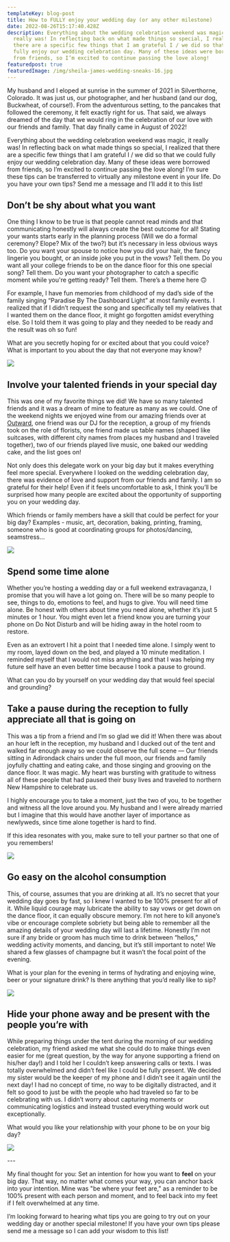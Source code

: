 ```yaml
---
templateKey: blog-post
title: How to FULLY enjoy your wedding day (or any other milestone)
date: 2022-08-26T15:17:40.428Z
description: Everything about the wedding celebration weekend was magic, it
  really was! In reflecting back on what made things so special, I realized that
  there are a specific few things that I am grateful I / we did so that we could
  fully enjoy our wedding celebration day. Many of these ideas were borrowed
  from friends, so I’m excited to continue passing the love along!
featuredpost: true
featuredImage: /img/sheila-james-wedding-sneaks-16.jpg
---
```

My husband and I eloped at sunrise in the summer of 2021 in Silverthorne, Colorado. It was just us, our photographer, and her husband (and our dog, Buckwheat, of course!). From the adventurous setting, to the pancakes that followed the ceremony, it felt exactly right for us. That said, we always dreamed of the day that we would ring in the celebration of our love with our friends and family. That day finally came in August of 2022! 

Everything about the wedding celebration weekend was magic, it really was! In reflecting back on what made things so special, I realized that there are a specific few things that I am grateful I / we did so that we could fully enjoy our wedding celebration day. Many of these ideas were borrowed from friends, so I’m excited to continue passing the love along! I’m sure these tips can be transferred to virtually any milestone event in your life. Do you have your own tips? Send me a message and I’ll add it to this list!

## Don’t be shy about what you want

One thing I know to be true is that people cannot read minds and that communicating honestly will always create the best outcome for all! Stating your wants starts early in the planning process (Will we do a formal ceremony? Elope? Mix of the two?) but it’s necessary in less obvious ways too. Do you want your spouse to notice how you did your hair, the fancy lingerie you bought, or an inside joke you put in the vows? Tell them. Do you want all your college friends to be on the dance floor for this one special song? Tell them. Do you want your photographer to catch a specific moment while you're getting ready? Tell them. There’s a theme here 🙃

For example, I have fun memories from childhood of my dad’s side of the family singing “Paradise By The Dashboard Light” at most family events. I realized that if I didn’t request the song and specifically tell my relatives that I wanted them on the dance floor, it might go forgotten amidst everything else. So I told them it was going to play and they needed to be ready and the result was oh so fun!

What are you secretly hoping for or excited about that you could voice? What is important to you about the day that not everyone may know?

![](/img/sheila-james-wedding-sneaks-8.jpg)

## Involve your talented friends in your special day

This was one of my favorite things we did! We have so many talented friends and it was a dream of mine to feature as many as we could. One of the weekend nights we enjoyed wine from our amazing friends over at [Outward](https://outwardwines.com/), one friend was our DJ for the reception, a group of my friends took on the role of florists, one friend made us table names (shaped like suitcases, with different city names from places my husband and I traveled together), two of our friends played live music, one baked our wedding cake, and the list goes on! 

Not only does this delegate work on your big day but it makes everything feel more special. Everywhere I looked on the wedding celebration day, there was evidence of love and support from our friends and family. I am so grateful for their help! Even if it feels uncomfortable to ask, I think you’ll be surprised how many people are excited about the opportunity of supporting you on your wedding day.

Which friends or family members have a skill that could be perfect for your big day? Examples - music, art, decoration, baking, printing, framing, someone who is good at coordinating groups for photos/dancing, seamstress…

![](/img/sheila-james-wedding-sneaks-16.jpg)

## Spend some time alone 

Whether you’re hosting a wedding day or a full weekend extravaganza, I promise that you will have a lot going on. There will be so many people to see, things to do, emotions to feel, and hugs to give. You will need time alone. Be honest with others about time you need alone, whether it’s just 5 minutes or 1 hour. You might even let a friend know you are turning your phone on Do Not Disturb and will be hiding away in the hotel room to restore.

Even as an extrovert I hit a point that I needed time alone. I simply went to my room, layed down on the bed, and played a 10 minute meditation. I reminded myself that I would not miss anything and that I was helping my future self have an even better time because I took a pause to ground.

What can you do by yourself on your wedding day that would feel special and grounding?

## Take a pause during the reception to fully appreciate all that is going on 

This was a tip from a friend and I’m so glad we did it! When there was about an hour left in the reception, my husband and I ducked out of the tent and walked far enough away so we could observe the full scene — Our friends sitting in Adirondack chairs under the full moon, our friends and family joyfully chatting and eating cake, and those singing and grooving on the dance floor. It was magic. My heart was bursting with gratitude to witness all of these people that had paused their busy lives and traveled to northern New Hampshire to celebrate us.

I highly encourage you to take a moment, just the two of you, to be together and witness all the love around you. My husband and I were already married but I imagine that this would have another layer of importance as newlyweds, since time alone together is hard to find.

If this idea resonates with you, make sure to tell your partner so that one of you remembers! 

![](/img/sheila-james-wedding-sneaks-18.jpg)

## Go easy on the alcohol consumption

This, of course, assumes that you are drinking at all. It’s no secret that your wedding day goes by fast, so I knew I wanted to be 100% present for all of it. While liquid courage may lubricate the ability to say vows or get down on the dance floor, it can equally obscure memory. I’m not here to kill anyone’s vibe or encourage complete sobriety but being able to remember all the amazing details of your wedding day will last a lifetime. Honestly I’m not sure if any bride or groom has much time to drink between “hellos,” wedding activity moments, and dancing, but it’s still important to note! We shared a few glasses of champagne but it wasn’t the focal point of the evening.

What is your plan for the evening in terms of hydrating and enjoying wine, beer or your signature drink? Is there anything that you’d really like to sip?

![](/img/sheila-james-wedding-sneaks-3.jpg)

## Hide your phone away and be present with the people you’re with 

While preparing things under the tent during the morning of our wedding celebration, my friend asked me what she could do to make things even easier for me (great question, by the way for anyone supporting a friend on his/her day!) and I told her I couldn’t keep answering calls or texts. I was totally overwhelmed and didn’t feel like I could be fully present. We decided my sister would be the keeper of my phone and I didn’t see it again until the next day! I had no concept of time, no way to be digitally distracted, and it felt so good to just be with the people who had traveled so far to be celebrating with us. I didn’t worry about capturing moments or communicating logistics and instead trusted everything would work out exceptionally.

What would you like your relationship with your phone to be on your big day?

![](/img/sheila-james-wedding-sneaks-46.jpg)

\---

My final thought for you: Set an intention for how you want to **feel** on your big day. That way, no matter what comes your way, you can anchor back into your intention. Mine was "be where your feet are," as a reminder to be 100% present with each person and moment, and to feel back into my feet if I felt overwhelmed at any time. 

I’m looking forward to hearing what tips you are going to try out on your wedding day or another special milestone! If you have your own tips please send me a message so I can add your wisdom to this list!
